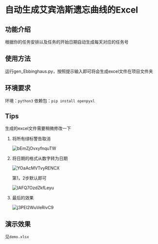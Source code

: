  # 自动生成艾宾浩斯遗忘曲线的Excel
## 功能介绍
根据你的任务安排以及任务的开始日期自动生成每天对应的任务号
## 使用方法
运行gen_Ebbinghaus.py，按照提示输入即可将会生成excel文件在项目文件夹
## 环境要求
环境：`python3`
依赖包：`pip install openpyxl`

## Tips

生成的excel文件需要稍微修改一下

1. 将所有绿标警告取消

   ![bEmZjOvxyfnquTW](https://i.loli.net/2021/01/17/bEmZjOvxyfnquTW.png)

2. 将日期的格式从数字转为日期

   ![YOaAcMVTvyRENCX](https://i.loli.net/2021/01/17/YOaAcMVTvyRENCX.png)
   
   第1，2步默认即可
   
   ![IAFQ7OzdZkfLeyu](https://i.loli.net/2021/01/17/IAFQ7OzdZkfLeyu.png)
   
3. 最后的效果

   ![j3PEl2WuVeRivC9](https://i.loli.net/2021/01/17/j3PEl2WuVeRivC9.png)

## 	演示效果
见`demo.xlsx`
